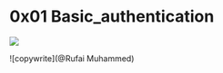 # 0x01 Basic_authentication


![](https://www.n-able.com/wp-content/uploads/2023/02/Blog-1.jpg)

![copywrite](@Rufai Muhammed)
